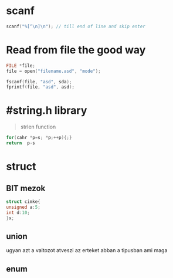 

# scanf

```c
scanf("%[^\n]\n"); // till end of line and skip enter

```

# Read from file the good way
```c
FILE *file;
file = open("filename.asd", "mode");

fscanf(file, "asd", sda);
fprintf(file, "asd", asd);
```

# #string.h library

>strlen function
```c
for(cahr *p=s; *p;++p){;}
return  p-s
```


# struct

## BIT mezok

```c
struct cimke{
unsigned a:5;
int d:10;
}x;
```


## union
ugyan azt a valtozot atveszi az erteket abban a tipusban ami maga
## enum

